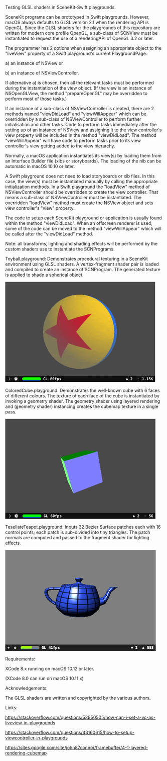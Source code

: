 Testing GLSL shaders in SceneKit-Swift playgrounds

SceneKit programs can be prototyped in Swift playgrounds. However, macOS always defaults to GLSL version 2.1 when the rendering API is OpenGL.  Since the GLSL shaders for the  playgrounds of this repository are written for modern core profile OpenGL, a sub-class of SCNView must be instantiated to request the use of a renderingAPI of OpenGL 3.2 or later.

The programmer has 2 options when assigning an appropriate object to the "liveView" property of a Swift playground's current PlaygroundPage: 

a) an instance of NSView or

b) an instance of NSViewController.


If alternative a) is chosen, then all the relevant tasks must be performed during the instantiation of the view object. (If the view is an instance of NSOpenGLView, the method "prepareOpenGL" may be overridden to perform most of those tasks.)


If an instance of a sub-class of NSViewController is created, there are 2 methods named "viewDidLoad" and "viewWillAppear" which can be overridden by a sub-class of NSViewController to perform further initialisation and other tasks. Code to perform tasks immediately after the setting up of an instance of NSView and assigning it to the view controller's view property will be included in the method "viewDidLoad". The method "viewWillAppear" will have code to perform tasks prior to its view controller's view getting added to the view hierarchy.


Normally, a macOS application instantiates its view(s) by loading them from an Interface Builder file (xibs or storyboards). The loading of the nib can be automatic in macOS 10.10 or later.

A Swift playground does not need to load storyboards or xib files.  In this case, the view(s) must be instantiated manually by calling the appropriate initialization methods. In a Swift playground the "loadView" method of NSViewController should be overridden to create the view controller. That means a sub-class of NSViewController must be instantiated. The overridden "loadView" method must create the NSView object and sets view controller's "view" property. 

The code to setup each SceneKit playground or application is usually found within the method "viewDidLoad". When an offscreen renderer is used, some of the code can be moved to the method "viewWillAppear" which will be called after the "viewDidLoad" method.

Note: all transforms, lighting and shading effects will be performed by the custom shaders use to instantiate the SCNPrograms.


Toyball.playground: Demonstrates procedural texturing in a SceneKit environment using GLSL shaders. A vertex-fragment shader pair is loaded and compiled to create an instance of SCNProgram. The generated texture is applied to shade a spherical object.

![screenshot](Images/toyball.gif)


ColoredCube.playground: Demonstrates the well-known cube with 6 faces of different colours. The texture of each face of the cube is instantiated by invoking a geometry shader. The geometry shader using layered rendering and (geometry shader) instancing creates the cubemap texture in a single pass.

![screenshot](Images/ColoredCube.gif)


TesellateTeapot.playground: Inputs 32 Bezier Surface patches each with 16 control points; each patch is sub-divided into tiny triangles. The patch normals are computed and passed to the fragment shader for lighting effects.

![screenshot](Images/TessTeapot.png)



Requirements:

XCode 8.x running on macOS 10.12 or later.

(XCode 8.0 can run on macOS 10.11.x)



Acknowledgements:


The GLSL shaders are written and copyrighted by the various authors.


Links:

https://stackoverflow.com/questions/53950505/how-can-i-set-a-vc-as-liveview-in-playgrounds


https://stackoverflow.com/questions/43160615/how-to-setup-viewcontroller-in-playgrounds


https://sites.google.com/site/john87connor/framebuffer/4-1-layered-rendering-cubemap



